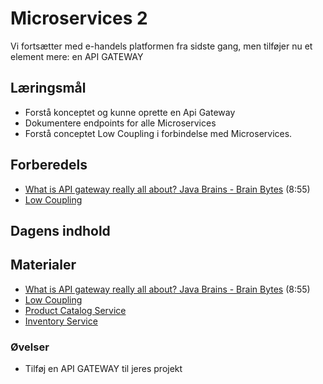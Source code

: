 # Microservices 2
Vi fortsætter med e-handels platformen fra sidste gang, men tilføjer nu et element mere: en API GATEWAY

## Læringsmål
* Forstå konceptet og kunne oprette en Api Gateway
* Dokumentere endpoints for alle Microservices
* Forstå conceptet Low Coupling i forbindelse med Microservices.

## Forberedels
* [What is API gateway really all about? Java Brains - Brain Bytes](https://www.youtube.com/watch?v=1vjOv_f9L8I) (8:55)
* [Low Coupling](http://principles-wiki.net/principles:low_coupling)

## Dagens indhold

## Materialer
* [What is API gateway really all about? Java Brains - Brain Bytes](https://www.youtube.com/watch?v=1vjOv_f9L8I) (8:55)
* [Low Coupling](http://principles-wiki.net/principles:low_coupling)
* [Product Catalog Service](https://github.com/ITAKEA/product_service)
* [Inventory Service](https://github.com/ITAKEA/inventory_service)
### Øvelser

* Tilføj en API GATEWAY til jeres projekt

